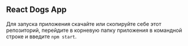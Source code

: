 ## React Dogs App

Для запуска приложения скачайте или скопируйте себе этот репозиторий, перейдите в корневую папку приложения в командной строке и введите ```npm start```.